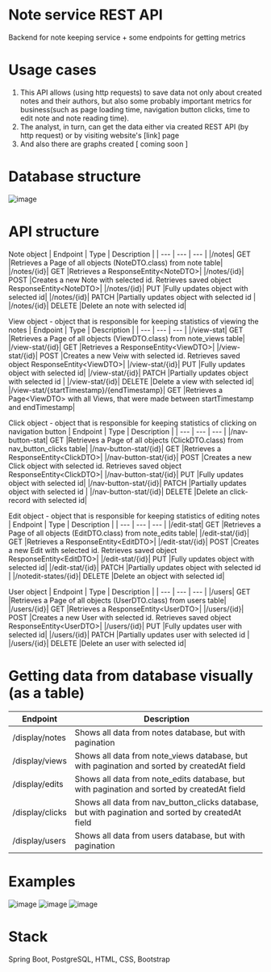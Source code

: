 # Note service REST API
Backend for note keeping service + some endpoints for getting metrics

# Usage cases
1. This API allows (using http requests) to save data not only about created notes and their authors, but also some probably important metrics for business(such as page loading time, navigation button clicks, time to edit note and note reading time). 
2. The analyst, in turn, can get the data either via created REST API (by http request) or by visiting website's \[link] page
3. And also there are graphs created [ coming soon ]

# Database structure
![image](https://github.com/D2J3D/CodeX_testTask/assets/120342275/7be1ffd3-565a-47e7-acda-6809a1648e4f)


# API structure
Note object
| Endpoint | Type | Description |
| --- | --- | --- |
|/notes| GET |Retrieves a Page<NoteDTO> of all objects (NoteDTO.class) from note table|
|/notes/{id}| GET |Retrieves a ResponseEntity\<NoteDTO\>|
|/notes/{id}| POST |Creates a new Note with selected id. Retrieves saved object ResponseEntity\<NoteDTO\>|
|/notes/{id}| PUT |Fully updates object with selected id|
|/notes/{id}| PATCH |Partially updates object with selected id |
|/notes/{id}| DELETE |Delete an note with selected id|

View object - object that is responsible for keeping statistics of viewing the notes
| Endpoint | Type | Description |
| --- | --- | --- |
|/view-stat| GET |Retrieves a Page<ViewDTO> of all objects (ViewDTO.class) from note_views table|
|/view-stat/{id}| GET |Retrieves a ResponseEntity\<ViewDTO\>|
|/view-stat/{id}| POST |Creates a new Veiw with selected id. Retrieves saved object ResponseEntity\<ViewDTO\>|
|/view-stat/{id}| PUT |Fully updates object with selected id|
|/view-stat/{id}| PATCH |Partially updates object with selected id |
|/view-stat/{id}| DELETE |Delete a view with selected id|
|/view-stat/{startTimestamp}/{endTimestamp}| GET |Retrieves a Page\<ViewDTO> with all Views, that were made between startTimestamp and endTimestamp|

Click object - object that is responsible for keeping statistics of clicking on navigation button
| Endpoint | Type | Description |
| --- | --- | --- |
|/nav-button-stat| GET |Retrieves a Page<ClickDTO> of all objects (ClickDTO.class) from nav_button_clicks table|
|/nav-button-stat/{id}| GET |Retrieves a ResponseEntity\<ClickDTO\>|
|/nav-button-stat/{id}| POST |Creates a new Click object with selected id. Retrieves saved object ResponseEntity\<ClickDTO\>|
|/nav-button-stat/{id}| PUT |Fully updates object with selected id|
|/nav-button-stat/{id}| PATCH |Partially updates object with selected id |
|/nav-button-stat/{id}| DELETE |Delete an click-record with selected id|

Edit object - object that is responsible for keeping statistics of editing notes
| Endpoint | Type | Description |
| --- | --- | --- |
|/edit-stat| GET |Retrieves a Page<EditDTO> of all objects (EditDTO.class) from note_edits table|
|/edit-stat/{id}| GET |Retrieves a ResponseEntity\<EditDTO\>|
|/edit-stat/{id}| POST |Creates a new Edit with selected id. Retrieves saved object ResponseEntity\<EditDTO\>|
|/edit-stat/{id}| PUT |Fully updates object with selected id|
|/edit-stat/{id}| PATCH |Partially updates object with selected id |
|/notedit-states/{id}| DELETE |Delete an object with selected id|

User object
| Endpoint | Type | Description |
| --- | --- | --- |
|/users| GET |Retrieves a Page<UserDTO> of all objects (UserDTO.class) from users table|
|/users/{id}| GET |Retrieves a ResponseEntity\<UserDTO\>|
|/users/{id}| POST |Creates a new User with selected id. Retrieves saved object ResponseEntity\<UserDTO\>|
|/users/{id}| PUT |Fully updates user with selected id|
|/users/{id}| PATCH |Partially updates user with selected id |
|/users/{id}| DELETE |Delete an user with selected id|

# Getting data from database visually (as a table)
| Endpoint | Description |
| --- | --- |
|/display/notes|Shows all data from notes database, but with pagination|
|/display/views|Shows all data from note_views database, but with pagination and sorted by createdAt field|
|/display/edits|Shows all data from note_edits database, but with pagination and sorted by createdAt field|
|/display/clicks|Shows all data from nav_button_clicks database, but with pagination and sorted by createdAt field|
|/display/users|Shows all data from users database, but with pagination|

# Examples
![image](https://github.com/D2J3D/CodeX_testTask/assets/120342275/a9950d75-c02d-4489-8c43-9d93657fc900)
![image](https://github.com/D2J3D/CodeX_testTask/assets/120342275/6f2d1441-7695-49a8-938d-5b8b468a362c)
![image](https://github.com/D2J3D/CodeX_testTask/assets/120342275/5adf2093-0711-4458-bb65-62def064ef94)

# Stack
Spring Boot, PostgreSQL, HTML, CSS, Bootstrap
